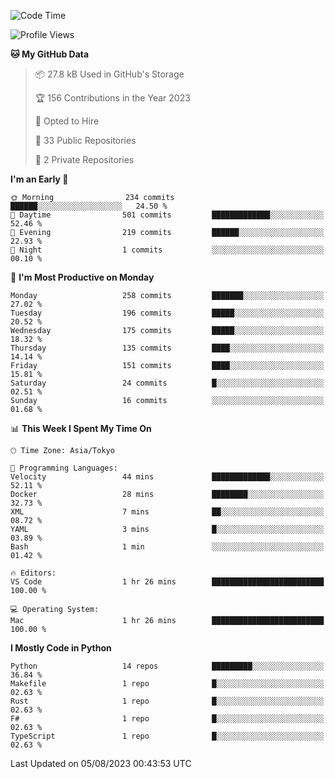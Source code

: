 <!--START_SECTION:waka-->
![Code Time](http://img.shields.io/badge/Code%20Time-698%20hrs%2037%20mins-blue)

![Profile Views](http://img.shields.io/badge/Profile%20Views-0-blue)

**🐱 My GitHub Data** 

> 📦 27.8 kB Used in GitHub's Storage 
 > 
> 🏆 156 Contributions in the Year 2023
 > 
> 💼 Opted to Hire
 > 
> 📜 33 Public Repositories 
 > 
> 🔑 2 Private Repositories 
 > 
**I'm an Early 🐤** 

```text
🌞 Morning                234 commits         ██████░░░░░░░░░░░░░░░░░░░   24.50 % 
🌆 Daytime                501 commits         █████████████░░░░░░░░░░░░   52.46 % 
🌃 Evening                219 commits         ██████░░░░░░░░░░░░░░░░░░░   22.93 % 
🌙 Night                  1 commits           ░░░░░░░░░░░░░░░░░░░░░░░░░   00.10 % 
```
📅 **I'm Most Productive on Monday** 

```text
Monday                   258 commits         ███████░░░░░░░░░░░░░░░░░░   27.02 % 
Tuesday                  196 commits         █████░░░░░░░░░░░░░░░░░░░░   20.52 % 
Wednesday                175 commits         █████░░░░░░░░░░░░░░░░░░░░   18.32 % 
Thursday                 135 commits         ████░░░░░░░░░░░░░░░░░░░░░   14.14 % 
Friday                   151 commits         ████░░░░░░░░░░░░░░░░░░░░░   15.81 % 
Saturday                 24 commits          █░░░░░░░░░░░░░░░░░░░░░░░░   02.51 % 
Sunday                   16 commits          ░░░░░░░░░░░░░░░░░░░░░░░░░   01.68 % 
```


📊 **This Week I Spent My Time On** 

```text
🕑︎ Time Zone: Asia/Tokyo

💬 Programming Languages: 
Velocity                 44 mins             █████████████░░░░░░░░░░░░   52.11 % 
Docker                   28 mins             ████████░░░░░░░░░░░░░░░░░   32.73 % 
XML                      7 mins              ██░░░░░░░░░░░░░░░░░░░░░░░   08.72 % 
YAML                     3 mins              █░░░░░░░░░░░░░░░░░░░░░░░░   03.89 % 
Bash                     1 min               ░░░░░░░░░░░░░░░░░░░░░░░░░   01.42 % 

🔥 Editors: 
VS Code                  1 hr 26 mins        █████████████████████████   100.00 % 

💻 Operating System: 
Mac                      1 hr 26 mins        █████████████████████████   100.00 % 
```

**I Mostly Code in Python** 

```text
Python                   14 repos            █████████░░░░░░░░░░░░░░░░   36.84 % 
Makefile                 1 repo              █░░░░░░░░░░░░░░░░░░░░░░░░   02.63 % 
Rust                     1 repo              █░░░░░░░░░░░░░░░░░░░░░░░░   02.63 % 
F#                       1 repo              █░░░░░░░░░░░░░░░░░░░░░░░░   02.63 % 
TypeScript               1 repo              █░░░░░░░░░░░░░░░░░░░░░░░░   02.63 % 
```




 Last Updated on 05/08/2023 00:43:53 UTC
<!--END_SECTION:waka-->
